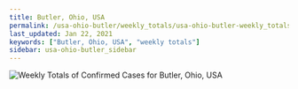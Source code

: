 ```yaml
---
title: Butler, Ohio, USA
permalink: /usa-ohio-butler/weekly_totals/usa-ohio-butler-weekly_totals.html
last_updated: Jan 22, 2021
keywords: ["Butler, Ohio, USA", "weekly totals"]
sidebar: usa-ohio-butler_sidebar
---
```


![Weekly Totals of Confirmed Cases for Butler, Ohio, USA](/covid_tracker/images/graphs/usa-ohio-butler-weekly_totals_graph.png)
